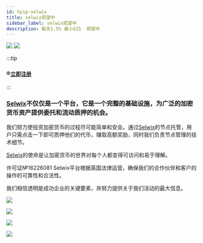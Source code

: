 ```yaml
---
id: hyip-selwix
title: selwix观望中
sidebar_label: selwix观望中
description: 每天1.5% 最小$15  观望中
---
```


![](https://pic1.imgdb.cn/item/684453f058cb8da5c8395418.png)
![](https://pic1.imgdb.cn/item/6844543e58cb8da5c839546e.png)


:::tip
### ®️[`立即注册`](https://selwix.cc/?ref=sel549955)
:::
### [Selwix](https://selwix.cc/?ref=sel549955)不仅仅是一个平台，它是一个完整的基础设施，为广泛的加密货币资产提供委托和流动质押的机会。

我们努力使投资加密货币的过程尽可能简单和安全。通过[Selwix](https://selwix.cc/?ref=sel549955)的节点托管，用户只需点击一下即可质押他们的代币，赚取高额奖励，同时我们负责节点管理的技术细节。

[Selwix](https://selwix.cc/?ref=sel549955)的使命是让加密货币的世界对每个人都变得可访问和易于理解。

许可证№16226081
Selwix平台根据英国法律运营，确保我们的合作伙伴和客户的操作的可靠性和合法性。

我们相信透明是成功企业的关键要素，并努力提供关于我们活动的最大信息。

![](https://pic1.imgdb.cn/item/6844567758cb8da5c839566a.png)

![](https://pic1.imgdb.cn/item/684456fe58cb8da5c8395693.png)

![](https://pic1.imgdb.cn/item/6844572658cb8da5c839569e.png)

![](https://pic1.imgdb.cn/item/684457a058cb8da5c83956ff.png)

